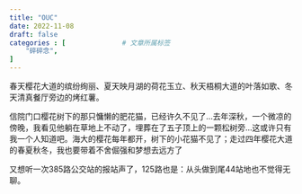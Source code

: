 ```yaml
---
title: "OUC"
date: 2022-11-08
draft: false
categories : [              # 文章所属标签
    "碎碎念",
]
---
```


春天樱花大道的缤纷绚丽、夏天映月湖的荷花玉立、秋天梧桐大道的叶落如歌、冬天清真餐厅旁边的烤红薯。

信院门口樱花树下的那只慵懒的肥花猫，已经许久不见了…去年深秋，一个微凉的傍晚，我看见他躺在草地上不动了，埋葬在了五子顶上的一颗松树旁…这或许只有我一个人知道吧。海大的樱花每年都开，树下的小花猫不见了；走过四年樱花大道的春夏秋冬，我也要带着不舍倔强和梦想去远方了

又想听一次385路公交站的报站声了，125路也是：从头做到尾44站地也不觉得无聊。
